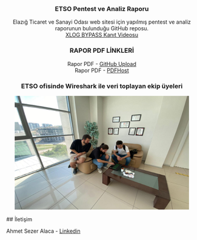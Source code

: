 <div id="top"></div>
 
<br />
<div align="center">
   

<h3 align="center">ETSO Pentest ve Analiz Raporu</h3>

  <p align="center">
    Elazığ Ticaret ve Sanayi Odası web sitesi için yapılmış pentest ve analiz raporunun bulunduğu GitHub reposu.
    <br />
    <a href="https://www.youtube.com/watch?v=huIdMITWGwU">XLOG BYPASS Kanıt Videosu</a><br />
    
### RAPOR PDF LİNKLERİ

Rapor PDF - [GitHub Upload](https://github.com/bsg3/ETSO/blob/main/ETSO%20Rapor.pdf)<br />
Rapor PDF - [PDFHost]( https://pdfhost.io/v/9du7TgeWe_Bilgi_Sistemleri_Ve_Gvenlii)<br />
   
  </p>
</div>



<h3 align="center">ETSO ofisinde Wireshark ile veri toplayan ekip üyeleri</h3>


<p align="center">
  <img width="460" height="300" src="https://github.com/bsg3/ETSO/blob/main/IMG/ETSO1.jpg?raw=true">
</p>
## İletişim

Ahmet Sezer Alaca - [Linkedin](https://linkedin.com/in/sezeralaca)<br />
 
